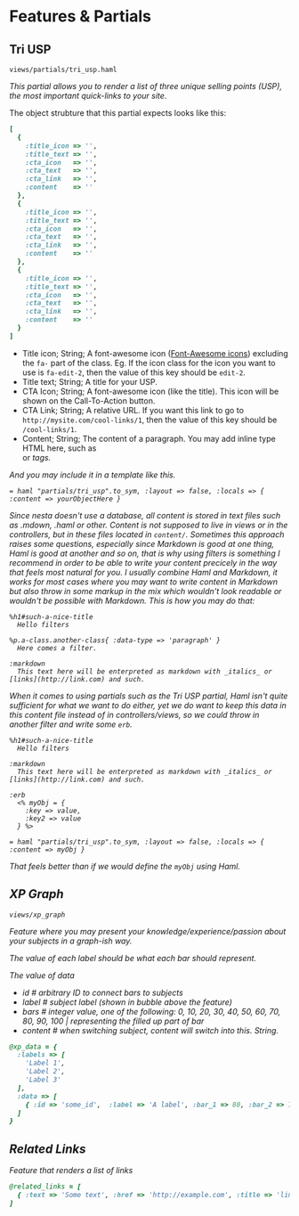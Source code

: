 # Features & Partials

## Tri USP

`views/partials/tri_usp.haml`

_This partial allows you to render a list of three unique selling points (USP), the most important quick-links to your site._

The object strubture that this partial expects looks like this:

```Ruby
[
  {
    :title_icon => '',
    :title_text => '',
    :cta_icon   => '',
    :cta_text   => '',
    :cta_link   => '',
    :content    => ''
  },
  {
    :title_icon => '',
    :title_text => '',
    :cta_icon   => '',
    :cta_text   => '',
    :cta_link   => '',
    :content    => ''
  },
  {
    :title_icon => '',
    :title_text => '',
    :cta_icon   => '',
    :cta_text   => '',
    :cta_link   => '',
    :content    => ''
  }
]
```

- Title icon; String; A font-awesome icon ([Font-Awesome icons](http://fontawesome.com/icons)) excluding the `fa-` part of the class. Eg. If the icon class for the icon you want to use is `fa-edit-2`, then the value of this key should be `edit-2`.
- Title text; String; A title for your USP.
- CTA Icon; String; A font-awesome icon (like the title). This icon will be shown on the Call-To-Action button.
- CTA Link; String; A relative URL. If you want this link to go to `http://mysite.com/cool-links/1`, then the value of this key should be `/cool-links/1`.
- Content; String; The content of a paragraph. You may add inline type HTML here, such as <br> or <em> tags.

And you may include it in a template like this.

```haml
= haml "partials/tri_usp".to_sym, :layout => false, :locals => { :content => yourObjectHere }
```

Since nesta doesn't use a database, all content is stored in text files such as .mdown, .haml or other. Content is not supposed to live in views or in the controllers, but in these files located in `content/`. Sometimes this approach raises some questions, especially since Markdown is good at one thing, Haml is good at another and so on, that is why using filters is something I recommend in order to be able to write your content precicely in the way that feels most natural for you. I usually combine Haml and Markdown, it works for most cases where you may want to write content in Markdown but also throw in some markup in the mix which wouldn't look readable or wouldn't be possible with Markdown. This is how you may do that:

```Haml
%h1#such-a-nice-title
  Hello filters

%p.a-class.another-class{ :data-type => 'paragraph' }
  Here comes a filter.

:markdown
  This text here will be enterpreted as markdown with _italics_ or [links](http://link.com) and such.
```

When it comes to using partials such as the Tri USP partial, Haml isn't quite sufficient for what we want to do either, yet we _do_ want to keep this data in this content file instead of in controllers/views, so we could throw in another filter and write some `erb`.

```haml
%h1#such-a-nice-title
  Hello filters

:markdown
  This text here will be enterpreted as markdown with _italics_ or [links](http://link.com) and such.

:erb
  <% myObj = {
    :key => value,
    :key2 => value
  } %>

= haml "partials/tri_usp".to_sym, :layout => false, :locals => { :content => myObj }
```

That feels better than if we would define the `myObj` using Haml.

## XP Graph

`views/xp_graph`

_Feature where you may present your knowledge/experience/passion about your subjects in a graph-ish way._

The value of each label should be what each bar should represent.

The value of data

- id # arbitrary ID to connect bars to subjects
- label # subject label (shown in bubble above the feature)
- bars # integer value, one of the following: 0, 10, 20, 30, 40, 50, 60, 70, 80, 90, 100 | representing the filled up part of bar
- content # when switching subject, content will switch into this. String.

```Ruby
@xp_data = {
  :labels => [
    'Label 1',
    'Label 2',
    'Label 3'
  ],
  :data => [
    { :id => 'some_id',  :label => 'A label', :bar_1 => 80, :bar_2 => 70, :bar_3 => 20, :content => 'Some text' }
  ]
}
```

## Related Links

_Feature that renders a list of links_

```Ruby
@related_links = [
  { :text => 'Some text', :href => 'http://example.com', :title => 'link title' }
]
```
